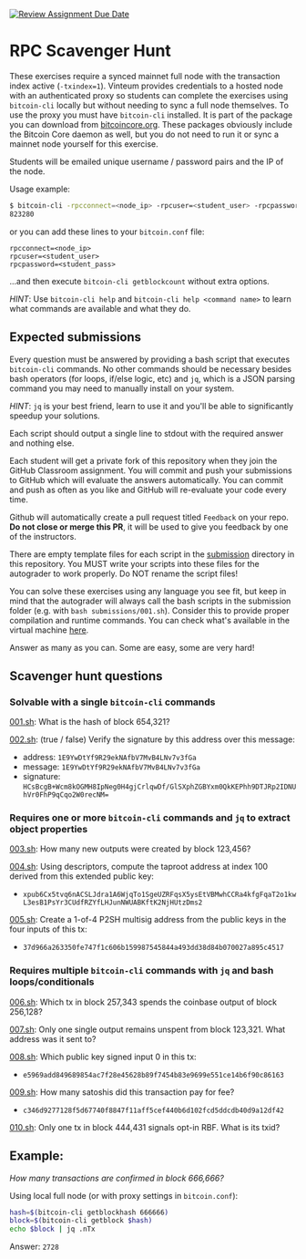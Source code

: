 [![Review Assignment Due Date](https://classroom.github.com/assets/deadline-readme-button-22041afd0340ce965d47ae6ef1cefeee28c7c493a6346c4f15d667ab976d596c.svg)](https://classroom.github.com/a/0_jITv34)
# RPC Scavenger Hunt

These exercises require a synced mainnet full node with the transaction index
active (`-txindex=1`). 
Vinteum provides credentials to a hosted node with an authenticated proxy so students can complete the exercises using `bitcoin-cli` locally but without needing to sync a full node themselves.
To use the proxy you must have `bitcoin-cli` installed.
It is part of the package you can download from [bitcoincore.org](https://bitcoincore.org/bin/bitcoin-core-30.0/).
These packages obviously include the Bitcoin Core daemon as well, but you do not
need to run it or sync a mainnet node yourself for this exercise.

Students will be emailed unique username / password pairs and the IP of the node.

Usage example:

```sh
$ bitcoin-cli -rpcconnect=<node_ip> -rpcuser=<student_user> -rpcpassword=<student_pass getblockcount
823280
```

or you can add these lines to your `bitcoin.conf` file:

```
rpcconnect=<node_ip>
rpcuser=<student_user>
rpcpassword=<student_pass>
```

...and then execute `bitcoin-cli getblockcount` without extra options.

*HINT*: Use `bitcoin-cli help` and `bitcoin-cli help <command name>` to learn what commands are available and what they do.


## Expected submissions

Every question must be answered by providing a bash script that executes `bitcoin-cli`
commands.
No other commands should be necessary besides bash operators (for loops, if/else logic, etc) and `jq`, which is a JSON parsing command you may need to manually install on your system.

*HINT*: `jq` is your best friend, learn to use it and you'll be able to significantly speedup your solutions.

Each script should output a single line to stdout with the required answer and nothing else.

Each student will get a private fork of this repository when they join the GitHub Classroom assignment.
You will commit and push your submissions to GitHub which will evaluate the answers automatically.
You can commit and push as often as you like and GitHub will re-evaluate your code
every time.

Github will automatically create a pull request titled `Feedback` on your repo.
**Do not close or merge this PR**, it will be used to give you feedback by one of the instructors.

There are empty template files for each script in the [submission](/submission) directory in this repository.
You MUST write your scripts into these files for the autograder to work properly.
Do NOT rename the script files!

You can solve these exercises using any language you see fit, but keep in mind that the autograder will always call the bash scripts in the submission folder (e.g. with `bash submissions/001.sh`).
Consider this to provide proper compilation and runtime commands.
You can check what's available in the virtual machine [here](https://github.com/actions/runner-images/blob/main/images/ubuntu/Ubuntu2404-Readme.md).

Answer as many as you can. Some are easy, some are very hard!

## Scavenger hunt questions

### Solvable with a single `bitcoin-cli` commands

[001.sh](/submission/001.sh): What is the hash of block 654,321?

[002.sh](/submission/002.sh): (true / false) Verify the signature by this address over this message:

- address: `1E9YwDtYf9R29ekNAfbV7MvB4LNv7v3fGa`
- message: `1E9YwDtYf9R29ekNAfbV7MvB4LNv7v3fGa`
- signature: `HCsBcgB+Wcm8kOGMH8IpNeg0H4gjCrlqwDf/GlSXphZGBYxm0QkKEPhh9DTJRp2IDNUhVr0FhP9qCqo2W0recNM=`

### Requires one or more `bitcoin-cli` commands and `jq` to extract object properties

[003.sh](/submission/003.sh): How many new outputs were created by block 123,456?

[004.sh](/submission/004.sh): Using descriptors, compute the taproot address at index 100 derived from this extended public key:
  - `xpub6Cx5tvq6nACSLJdra1A6WjqTo1SgeUZRFqsX5ysEtVBMwhCCRa4kfgFqaT2o1kwL3esB1PsYr3CUdfRZYfLHJunNWUABKftK2NjHUtzDms2`

[005.sh](/submission/005.sh): Create a 1-of-4 P2SH multisig address from the public keys in the four inputs of this tx:
  - `37d966a263350fe747f1c606b159987545844a493dd38d84b070027a895c4517`

### Requires multiple `bitcoin-cli` commands with `jq` and bash loops/conditionals

[006.sh](/submission/006.sh): Which tx in block 257,343 spends the coinbase output of block 256,128?

[007.sh](/submission/007.sh): Only one single output remains unspent from block 123,321. What address was it sent to?

[008.sh](/submission/008.sh): Which public key signed input 0 in this tx:
  - `e5969add849689854ac7f28e45628b89f7454b83e9699e551ce14b6f90c86163`

[009.sh](/submission/009.sh): How many satoshis did this transaction pay for fee?
  - `c346d9277128f5d67740f8847f11aff5cef440b6d102fcd5ddcdb40d9a12df42`

[010.sh](/submission/010.sh): Only one tx in block 444,431 signals opt-in RBF. What is its txid?

## Example:

*How many transactions are confirmed in block 666,666?*

Using local full node (or with proxy settings in `bitcoin.conf`):

```sh
hash=$(bitcoin-cli getblockhash 666666)
block=$(bitcoin-cli getblock $hash)
echo $block | jq .nTx
```

Answer: `2728`
